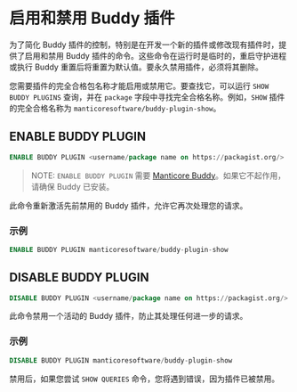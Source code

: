 # 启用和禁用 Buddy 插件

为了简化 Buddy 插件的控制，特别是在开发一个新的插件或修改现有插件时，提供了启用和禁用 Buddy 插件的命令。这些命令在运行时是临时的，重启守护进程或执行 Buddy 重置后将重置为默认值。要永久禁用插件，必须将其删除。

您需要插件的完全合格包名称才能启用或禁用它。要查找它，可以运行 `SHOW BUDDY PLUGINS` 查询，并在 `package` 字段中寻找完全合格名称。例如，`SHOW` 插件的完全合格名称为 `manticoresoftware/buddy-plugin-show`。

<!-- example enable_buddy_plugin -->
## ENABLE BUDDY PLUGIN

```sql
ENABLE BUDDY PLUGIN <username/package name on https://packagist.org/>
```

> NOTE: `ENABLE BUDDY PLUGIN` 需要 [Manticore Buddy](../Installation/Manticore_Buddy.md)。如果它不起作用，请确保 Buddy 已安装。

此命令重新激活先前禁用的 Buddy 插件，允许它再次处理您的请求。

<!-- intro -->
### 示例

<!-- request SQL -->
```sql
ENABLE BUDDY PLUGIN manticoresoftware/buddy-plugin-show
```
<!-- end -->

<!-- example disable_buddy_plugin -->
## DISABLE BUDDY PLUGIN

```sql
DISABLE BUDDY PLUGIN <username/package name on https://packagist.org/>
```

此命令禁用一个活动的 Buddy 插件，防止其处理任何进一步的请求。

<!-- intro -->
### 示例

<!-- request SQL -->
```sql
DISABLE BUDDY PLUGIN manticoresoftware/buddy-plugin-show
```

禁用后，如果您尝试 `SHOW QUERIES` 命令，您将遇到错误，因为插件已被禁用。
<!-- end -->
